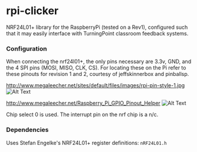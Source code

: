 # rpi-clicker
NRF24L01+ library for the RaspberryPi (tested on a Rev1), configured such that it may easily interface with TurningPoint classroom feedback systems.

### Configuration
When connecting the nrf24l01+, the only pins necessary are 3.3v, GND, and the 4 SPI pins (MOSI, MISO, CLK, CS). For locating these on the Pi refer to these pinouts for revision 1 and 2, courtesy of jeffskinnerbox and pinballsp.

http://www.megaleecher.net/sites/default/files/images/rpi-pin-style-1.jpg
![Alt Text](http://www.megaleecher.net/sites/default/files/images/rpi-pin-style-1.jpg "RaspberryPi v1 Pinout")

http://www.megaleecher.net/Raspberry_Pi_GPIO_Pinout_Helper
![Alt Text](http://www.megaleecher.net/sites/default/files/images/raspberry-pi-rev2-gpio-pinout.jpg "RaspberryPi v2 Pinout")

Chip select 0 is used. The interrupt pin on the nrf chip is a n/c.

### Dependencies
Uses Stefan Engelke's NRF24L01+ register definitions: ``` nRF24L01.h ```
